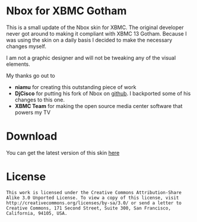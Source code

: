 Nbox for XBMC Gotham 
====================

This is a small update of the Nbox skin for XBMC. The original developer never got around to making it compliant with XBMC 13 Gotham. Because I was using the skin on a daily basis I decided to make the necessary changes myself.

I am not a graphic designer and will not be tweaking any of the visual elements.

My thanks go out to
* **niamu** for creating this outstanding piece of work
* **DjCisco** for putting his fork of Nbox on [github](https://github.com/DjCisco/skin.BOX13). I backported some of his changes to this one.
* **XBMC Team** for making the open source media center software that powers my TV

Download
========

You can get the latest version of this skin [here](https://github.com/wdullaer/xbmc_nbox_skin/releases)

License
=======

    This work is licensed under the Creative Commons Attribution-Share Alike 3.0 Unported License. To view a copy of this license, visit http://creativecommons.org/licenses/by-sa/3.0/ or send a letter to Creative Commons, 171 Second Street, Suite 300, San Francisco, California, 94105, USA.
